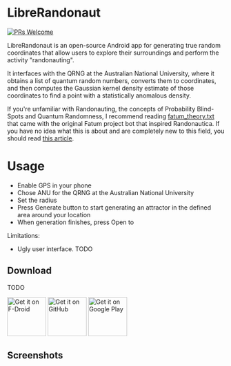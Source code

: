 # LibreRandonaut
[![PRs Welcome](https://img.shields.io/badge/PRs-welcome-brightgreen.svg?style=flat-square)](http://makeapullrequest.com)

LibreRandonaut is an open-source Android app for generating true random coordinates that allow users to explore their surroundings and perform the activity "randonauting". 

It interfaces with the QRNG at the Australian National University, where it obtains a list of quantum random numbers, converts them to coordinates, and then computes the Gaussian kernel density estimate of those coordinates to find a point with a statistically anomalous density.

If you're unfamiliar with Randonauting, the concepts of Probability Blind-Spots and Quantum Randomness, I recommend reading [fatum_theory.txt](https://github.com/anonyhoney/fatum-en/blob/master/docs/fatum_theory.txt) that came with the original Fatum project bot that inspired Randonautica. If you have no idea what this is about and are completely new to this field, you should read [this article](https://medium.com/swlh/randonauts-how-a-random-number-generator-can-set-you-free-dfc2a2413e15).

# Usage
- Enable GPS in your phone
- Chose ANU for the QRNG at the Australian National University
- Set the radius
- Press Generate button to start generating an attractor in the defined area around your location
- When generation finishes, press Open to 

Limitations:
- Ugly user interface.
TODO

## Download

TODO

[<img src="docs/fdroid.png" alt="Get it on F-Droid" height="90">](https://f-droid.org/packages/librerandonaut/)
[<img src="docs/apk.png" alt="Get it on GitHub" height="90">](https://github.com/librerandonaut/librerandonaut/releases)
[<img src="docs/gplay.png" alt="Get it on Google Play" height="90">](https://play.google.com/store/apps/details?id=app.librerandonaut)

## Screenshots
